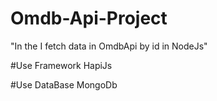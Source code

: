 # Omdb-Api-Project
"In the I fetch data in OmdbApi by id in NodeJs"

#Use Framework
HapiJs

#Use DataBase
MongoDb
